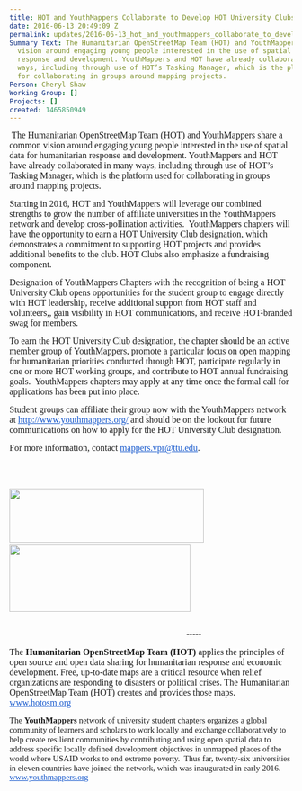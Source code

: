 ```yaml
---
title: HOT and YouthMappers Collaborate to Develop HOT University Clubs
date: 2016-06-13 20:49:09 Z
permalink: updates/2016-06-13_hot_and_youthmappers_collaborate_to_develop_hot_university_clubs
Summary Text: The Humanitarian OpenStreetMap Team (HOT) and YouthMappers share a common
  vision around engaging young people interested in the use of spatial data for humanitarian
  response and development. YouthMappers and HOT have already collaborated in many
  ways, including through use of HOT’s Tasking Manager, which is the platform used
  for collaborating in groups around mapping projects.
Person: Cheryl Shaw
Working Group: []
Projects: []
created: 1465850949
---
```


<p style="margin: 0in 0in 0pt;">&nbsp;<span style="font-family: 'Times New Roman',serif; mso-fareast-font-family: 'Times New Roman';"><font size="3">The Humanitarian OpenStreetMap Team (HOT) and YouthMappers share a common vision around engaging young people interested in the use of spatial data for humanitarian response and development. YouthMappers and HOT have already collaborated in many ways, including through use of HOT’s Tasking Manager, which is the platform used for collaborating in groups around mapping projects.</font></span></p><p><span style="font-family: 'Times New Roman',serif; mso-fareast-font-family: 'Times New Roman';"><font size="3">Starting in 2016, HOT and YouthMappers will leverage our combined strengths to grow the number of affiliate universities in the YouthMappers network and develop cross-pollination activities.<span style="mso-spacerun: yes;">&nbsp; </span>YouthMappers chapters will have the opportunity to earn a HOT University Club designation, which demonstrates a commitment to supporting HOT projects and provides additional benefits to the club. HOT Clubs also emphasize a fundraising component.</font></span></p><p><span style="font-family: 'Times New Roman',serif; mso-fareast-font-family: 'Times New Roman';"><font size="3">Designation of YouthMappers Chapters with the recognition of being a HOT University Club opens opportunities for the student group to engage directly with HOT leadership, receive additional support from HOT staff and volunteers,, gain visibility in HOT communications, and receive HOT-branded swag for members. </font></span></p><p style="margin: 0in 0in 0pt;"><span style="font-family: 'Times New Roman',serif; mso-fareast-font-family: 'Times New Roman';"><font size="3">To earn the HOT University Club designation, the chapter should be an active member group of YouthMappers, promote a particular focus on open mapping for humanitarian priorities conducted through HOT, participate regularly in one or more HOT working groups, and contribute to HOT annual fundraising goals.<span style="mso-spacerun: yes;">&nbsp; </span>YouthMappers chapters may apply at any time once the formal call for applications has been put into place. </font></span></p><p><span style="font-family: 'Times New Roman',serif; mso-fareast-font-family: 'Times New Roman';"><font size="3">Student groups can affiliate their group now with the YouthMappers network at </font></span><a href="http://www.youthmappers.org/"><span style="color: #1155cc; font-family: 'Times New Roman',serif; mso-fareast-font-family: 'Times New Roman';"><u><font size="3">http://www.youthmappers.org/</font></u></span></a><span style="font-family: 'Times New Roman',serif; mso-fareast-font-family: 'Times New Roman';"><font size="3"> and should be on the lookout for future communications on how to apply for the HOT University Club designation.</font></span></p><p><span style="font-family: 'Times New Roman',serif; mso-fareast-font-family: 'Times New Roman';"><font size="3">For more information, contact </font></span><a href="mailto:mappers.vpr@ttu.edu"><span style="color: #1155cc; font-family: 'Times New Roman',serif; mso-fareast-font-family: 'Times New Roman';"><u><font size="3">mappers.vpr@ttu.edu</font></u></span></a><span style="font-family: 'Times New Roman',serif; mso-fareast-font-family: 'Times New Roman';"><font size="3">.</font></span></p><p>&nbsp;</p><p style="margin: 0in 0in 0pt;"><font face="Arial" size="3">&nbsp;&nbsp;&nbsp;&nbsp;&nbsp;&nbsp;&nbsp;&nbsp;&nbsp;&nbsp;&nbsp;&nbsp;&nbsp;&nbsp;&nbsp;&nbsp;&nbsp;&nbsp;&nbsp;&nbsp;&nbsp;&nbsp;&nbsp;&nbsp;&nbsp;&nbsp;&nbsp;&nbsp;&nbsp;&nbsp;&nbsp;&nbsp;&nbsp;&nbsp;&nbsp;&nbsp;&nbsp;&nbsp;&nbsp;&nbsp;&nbsp;&nbsp;&nbsp;&nbsp;&nbsp;&nbsp;&nbsp;&nbsp;&nbsp;&nbsp;&nbsp;&nbsp;&nbsp;&nbsp;&nbsp;&nbsp;&nbsp;&nbsp;&nbsp;&nbsp;&nbsp;&nbsp;&nbsp;&nbsp;&nbsp;&nbsp;&nbsp;&nbsp;&nbsp;&nbsp;&nbsp;&nbsp;&nbsp;&nbsp;&nbsp;&nbsp;&nbsp;&nbsp;&nbsp;&nbsp;&nbsp;&nbsp;&nbsp;&nbsp;&nbsp;&nbsp;&nbsp;&nbsp;&nbsp;&nbsp;&nbsp;&nbsp;&nbsp;&nbsp;&nbsp;&nbsp;&nbsp;&nbsp;&nbsp;&nbsp;&nbsp;&nbsp;&nbsp;&nbsp;&nbsp;&nbsp;&nbsp;&nbsp;&nbsp;&nbsp;&nbsp;&nbsp;&nbsp;<img class="image-medium" style="width: 346px; height: 96px;" src="/sites/default/files/styles/medium/public/6dd283_d78721bf0291497db946d73eb8be26dc_0.jpg?itok=1HVfk7bi" alt="" height="47" width="220">&nbsp;&nbsp;&nbsp;&nbsp;&nbsp;&nbsp;&nbsp;&nbsp;&nbsp; &nbsp;<img class="image-medium" style="width: 322px; height: 119px;" src="/sites/default/files/styles/medium/public/Hot_logo_with_text_rgb%20%281%29_0.png?itok=Bc-X_81J" alt="" height="55" width="220"></font></p><p>&nbsp;&nbsp;&nbsp;&nbsp;&nbsp;&nbsp;&nbsp;&nbsp;&nbsp;&nbsp;&nbsp;&nbsp;&nbsp;&nbsp;&nbsp;&nbsp;&nbsp;&nbsp;&nbsp;&nbsp;&nbsp;&nbsp;&nbsp;&nbsp;&nbsp;&nbsp;&nbsp;&nbsp;&nbsp;&nbsp;&nbsp;&nbsp;&nbsp;&nbsp;&nbsp;&nbsp;&nbsp;&nbsp;&nbsp;&nbsp;&nbsp;&nbsp;&nbsp;&nbsp;&nbsp;&nbsp;&nbsp;&nbsp;&nbsp;&nbsp;&nbsp;&nbsp;&nbsp;&nbsp;&nbsp;&nbsp;&nbsp;&nbsp;&nbsp;&nbsp;&nbsp;&nbsp;&nbsp;&nbsp;&nbsp;&nbsp;&nbsp;&nbsp;&nbsp;&nbsp;&nbsp;&nbsp;&nbsp;&nbsp;&nbsp;&nbsp;&nbsp;&nbsp;&nbsp;&nbsp;&nbsp;&nbsp;&nbsp;&nbsp;&nbsp;&nbsp;&nbsp;&nbsp;&nbsp;&nbsp;&nbsp;&nbsp;&nbsp;&nbsp;&nbsp;&nbsp;&nbsp;&nbsp;&nbsp;&nbsp;&nbsp;&nbsp;&nbsp;&nbsp;&nbsp;&nbsp;&nbsp;&nbsp;&nbsp;&nbsp;&nbsp;&nbsp;&nbsp;&nbsp;&nbsp;&nbsp;&nbsp;&nbsp;&nbsp;&nbsp;&nbsp;&nbsp;&nbsp;&nbsp;&nbsp;&nbsp;&nbsp;&nbsp;&nbsp;&nbsp;&nbsp;&nbsp;&nbsp;&nbsp;&nbsp;&nbsp;&nbsp;&nbsp;&nbsp;&nbsp;&nbsp;&nbsp;&nbsp;&nbsp;&nbsp;&nbsp;&nbsp;&nbsp;&nbsp;&nbsp;&nbsp;&nbsp;&nbsp;&nbsp;&nbsp;&nbsp;&nbsp;&nbsp;&nbsp;&nbsp;&nbsp;&nbsp;&nbsp;&nbsp;&nbsp;&nbsp;&nbsp;&nbsp;&nbsp;&nbsp;&nbsp;&nbsp;&nbsp;&nbsp;&nbsp;&nbsp;&nbsp;&nbsp;&nbsp;&nbsp;&nbsp;&nbsp;&nbsp;&nbsp;&nbsp;&nbsp;&nbsp;&nbsp;&nbsp;&nbsp;&nbsp;&nbsp;&nbsp;&nbsp;&nbsp;&nbsp;&nbsp;&nbsp;&nbsp;&nbsp;&nbsp;&nbsp;&nbsp;&nbsp;&nbsp;&nbsp;&nbsp; <span style="font-family: 'Times New Roman',serif; mso-fareast-font-family: 'Times New Roman';"><font size="3">-----</font></span></p><p style="margin: 0in 0in 0pt;"><span style="background: white; font-family: 'Times New Roman',serif; mso-fareast-font-family: 'Times New Roman'; mso-highlight: white;"><font size="3">The <strong style="mso-bidi-font-weight: normal;">Humanitarian OpenStreetMap Team (HOT)</strong> applies the principles of open source and open data sharing for humanitarian response and economic development. Free, up-to-date maps are a critical resource when relief organizations are responding to disasters or political crises. The Humanitarian OpenStreetMap Team (HOT) creates and provides those maps. </font></span><a href="http://www.hotosm.org/"><span style="background: white; color: #1155cc; font-family: 'Times New Roman',serif; mso-fareast-font-family: 'Times New Roman'; mso-highlight: white;"><u><font size="3">www.hotosm.org</font></u></span></a></p><p><span style="line-height: 115%; font-family: 'Times New Roman',serif; font-size: 11pt; mso-fareast-font-family: 'Times New Roman'; mso-ansi-language: EN-US; mso-fareast-language: EN-US; mso-bidi-language: AR-SA;">The <strong style="mso-bidi-font-weight: normal;">YouthMappers</strong> network of university student chapters organizes a global community of learners and scholars to work locally and exchange collaboratively to help create resilient communities by contributing and using open spatial data to address specific locally defined development objectives in unmapped places of the world where USAID works to end extreme poverty.<span style="mso-spacerun: yes;">&nbsp; </span>Thus far, twenty-six universities in eleven countries have joined the network, which was inaugurated in early 2016. </span><span style="line-height: 115%; font-family: 'Arial',sans-serif; font-size: 11pt; mso-fareast-font-family: Arial; mso-ansi-language: EN-US; mso-fareast-language: EN-US; mso-bidi-language: AR-SA;"><a href="http://www.youthmappers.org/"><span style="color: #1155cc; font-family: 'Times New Roman',serif; mso-fareast-font-family: 'Times New Roman';"><u>www.youthmappers.org</u></span></a></span></p>
